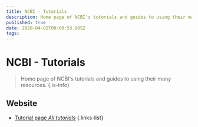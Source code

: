 ```yaml
---
title: NCBI - Tutorials
description: Home page of NCBI's tutorials and guides to using their many resources.
published: true
date: 2020-04-02T00:00:53.985Z
tags: 
---
```


# NCBI - Tutorials

> Home page of NCBI's tutorials and guides to using their many resources.
{.is-info}

## Website

- [Tutorial page *All tutorials*](https://www.ncbi.nlm.nih.gov/guide/training-tutorials/)
{.links-list}
